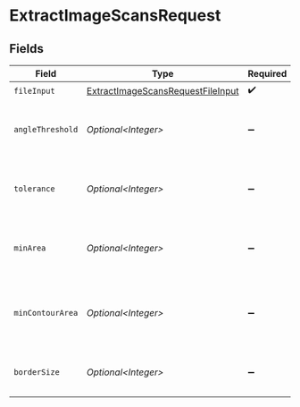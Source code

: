 # ExtractImageScansRequest


## Fields

| Field                                                                                             | Type                                                                                              | Required                                                                                          | Description                                                                                       |
| ------------------------------------------------------------------------------------------------- | ------------------------------------------------------------------------------------------------- | ------------------------------------------------------------------------------------------------- | ------------------------------------------------------------------------------------------------- |
| `fileInput`                                                                                       | [ExtractImageScansRequestFileInput](../../models/components/ExtractImageScansRequestFileInput.md) | :heavy_check_mark:                                                                                | N/A                                                                                               |
| `angleThreshold`                                                                                  | *Optional\<Integer>*                                                                              | :heavy_minus_sign:                                                                                | The angle threshold for the image scan extraction                                                 |
| `tolerance`                                                                                       | *Optional\<Integer>*                                                                              | :heavy_minus_sign:                                                                                | The tolerance for the image scan extraction                                                       |
| `minArea`                                                                                         | *Optional\<Integer>*                                                                              | :heavy_minus_sign:                                                                                | The minimum area for the image scan extraction                                                    |
| `minContourArea`                                                                                  | *Optional\<Integer>*                                                                              | :heavy_minus_sign:                                                                                | The minimum contour area for the image scan extraction                                            |
| `borderSize`                                                                                      | *Optional\<Integer>*                                                                              | :heavy_minus_sign:                                                                                | The border size for the image scan extraction                                                     |